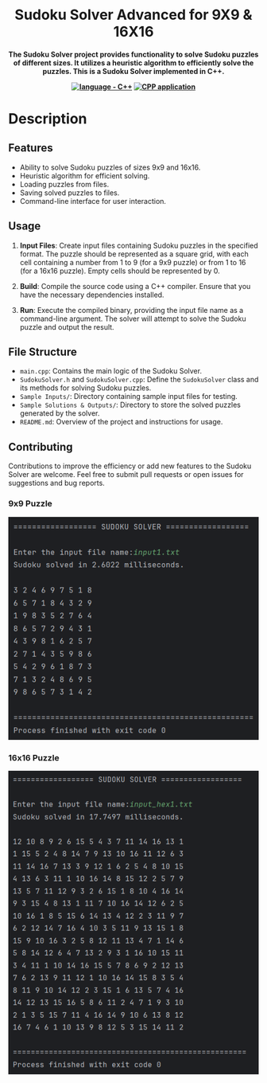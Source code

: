 <h1 align="center">
  <br>
   Sudoku Solver Advanced for 9X9 & 16X16
  <br>
</h1>

<h4 align="center">The Sudoku Solver project provides functionality to solve Sudoku puzzles of different sizes. It utilizes a heuristic algorithm to efficiently solve the puzzles. This is a Sudoku Solver implemented in C++.
  
<p align="center">
  <a href="https://"><img src="https://img.shields.io/badge/language-C++-2ea42f?logo=cpp" alt="language - C++"></a>
  <a href="https://"><img src="https://img.shields.io/badge/Console application-localhost-orange?logo=IDE" alt="CPP application"></a>
  <br>
</p>


# Description

## Features

- Ability to solve Sudoku puzzles of sizes 9x9 and 16x16.
- Heuristic algorithm for efficient solving.
- Loading puzzles from files.
- Saving solved puzzles to files.
- Command-line interface for user interaction.

## Usage

1. **Input Files**: Create input files containing Sudoku puzzles in the specified format. The puzzle should be represented as a square grid, with each cell containing a number from 1 to 9 (for a 9x9 puzzle) or from 1 to 16 (for a 16x16 puzzle). Empty cells should be represented by 0.

2. **Build**: Compile the source code using a C++ compiler. Ensure that you have the necessary dependencies installed.

3. **Run**: Execute the compiled binary, providing the input file name as a command-line argument. The solver will attempt to solve the Sudoku puzzle and output the result.

## File Structure

- `main.cpp`: Contains the main logic of the Sudoku Solver.
- `SudokuSolver.h` and `SudokuSolver.cpp`: Define the `SudokuSolver` class and its methods for solving Sudoku puzzles.
- `Sample Inputs/`: Directory containing sample input files for testing.
- `Sample Solutions & Outputs/`: Directory to store the solved puzzles generated by the solver.
- `README.md`: Overview of the project and instructions for usage.

## Contributing

Contributions to improve the efficiency or add new features to the Sudoku Solver are welcome. Feel free to submit pull requests or open issues for suggestions and bug reports.

### 9x9 Puzzle
![Input_not_Colorized_Image](ReadmeImages/1.png)
### 16x16 Puzzle
![Input_not_Colorized_Image](ReadmeImages/2.png)

